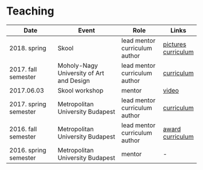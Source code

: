 # Teaching

| Date | Event | Role | Links |  
|-|-|-|-|  
| 2018. spring | Skool | lead mentor<br>curriculum author | [pictures](https://www.facebook.com/media/set/?set=a.867629313440845.1073741963.155019331368517) <br>[curriculum](https://github.com/endreymarcell/p5js-tanterv) |  
| 2017. fall semester | Moholy-Nagy University of Art and Design | lead mentor<br>curriculum author | [curriculum](https://github.com/endreymarcell/p5-2017-fall) |
| 2017.06.03 | Skool workshop |  mentor | [video](https://www.youtube.com/watch?v=lZ3qcPgcMy0) |
| 2017. spring semester | Metropolitan University Budapest | lead mentor<br>curriculum author | [curriculum](https://github.com/endreymarcell/p5-2017-spring) |
| 2016. fall semester | Metropolitan University Budapest | lead mentor<br>curriculum author | [award](https://www.facebook.com/photo.php?fbid=1594715493882139) <br> [curriculum](https://github.com/endreymarcell/p5-2016-fall) |
| 2016. spring semester | Metropolitan University Budapest | mentor | - |
